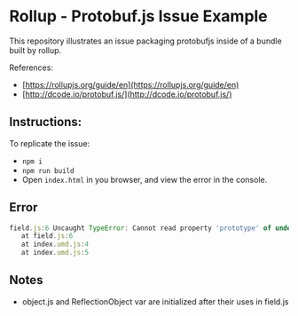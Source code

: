 # Rollup - Protobuf.js Issue Example
This repository illustrates an issue packaging protobufjs inside of a bundle built by rollup.

References:

 - [https://rollupjs.org/guide/en](https://rollupjs.org/guide/en)
 - [http://dcode.io/protobuf.js/](http://dcode.io/protobuf.js/)
 
 ## Instructions:
 
 To replicate the issue:
 
  - `npm i`
  - `npm run build`
  - Open `index.html` in you browser, and view the error in the console.
  
 ## Error
 
 ```js
field.js:6 Uncaught TypeError: Cannot read property 'prototype' of undefined
    at field.js:6
    at index.umd.js:4
    at index.umd.js:5
```

## Notes
- object.js and ReflectionObject var are initialized after their uses in field.js
